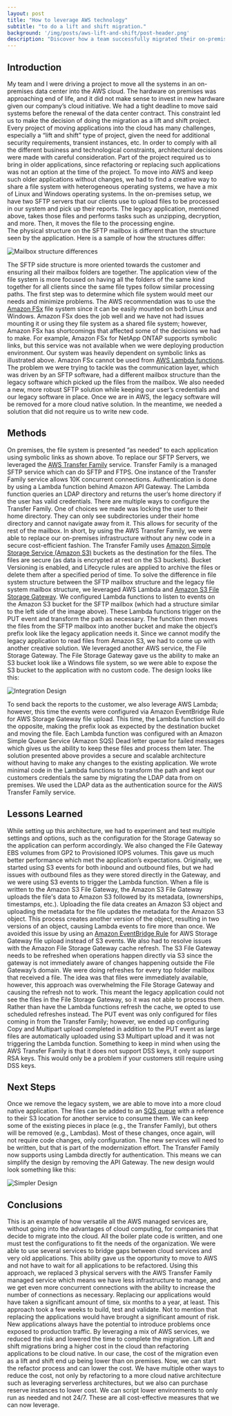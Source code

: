 ```yaml
---
layout: post
title: "How to leverage AWS technology"
subtitle: "to do a lift and shift migration."
background: '/img/posts/aws-lift-and-shift/post-header.png'
description: "Discover how a team successfully migrated their on-premises data center to AWS using a lift-and-shift approach, overcoming challenges with older applications and leveraging AWS services. Learn from their experience and gain insights for your own cloud migration project."
---
```


## Introduction

My team and I were driving a project to move all the systems in an on-premises data center into the AWS cloud.  The hardware on premises was approaching end of life, and it did not make sense to invest in new hardware given our company’s cloud initiative.  We had a tight deadline to move said systems before the renewal of the data center contract.  This constraint led us to make the decision of doing the migration as a lift and shift project.
Every project of moving applications into the cloud has many challenges, especially a “lift and 
shift” type of project, given the need for additional security requirements, transient instances, etc.  In order to comply with all the different business and technological constraints, architectural decisions were made with careful consideration.  Part of the project required us to bring in older applications, since refactoring or replacing such applications was not an option at the time of the project.
To move into AWS and keep such older applications without changes, we had to find a creative way to share a file system with heterogeneous operating systems, we have a mix of Linux and Windows operating systems.
In the on-premises setup, we have two SFTP servers that our clients use to upload files to be processed in our system and pick up their reports.  The legacy application, mentioned above, takes those files and performs tasks such as unzipping, decryption, and more.  Then, it moves the file to the processing engine.  
The physical structure on the SFTP mailbox is different than the structure seen by the application.  Here is a sample of how the structures differ:

 ![Mailbox structure differences](/img/posts/aws-lift-and-shift/mailbox-layout.png)

The SFTP side structure is more oriented towards the customer and ensuring all their mailbox folders are together.  The application view of the file system is more focused on having all the folders of the same kind together for all clients since the same file types follow similar processing paths.
The first step was to determine which file system would meet our needs and minimize problems.  The AWS recommendation was to use the [Amazon FSx](https://aws.amazon.com/fsx/) file system since it can be easily mounted on both Linux and Windows.  Amazon FSx does the job well and we have not had issues mounting it or using they file system as a shared file system; however, Amazon FSx has shortcomings that affected some of the decisions we had to make.  For example, Amazon FSx for NetApp ONTAP supports symbolic links, but this service was not available when we were deploying production environment.  Our system was heavily dependent on symbolic links as illustrated above.  Amazon FSx cannot be used from [AWS Lambda functions](https://aws.amazon.com/lambda/).
The problem we were trying to tackle was the communication layer, which was driven by an SFTP software, had a different mailbox structure than the legacy software which picked up the files from the mailbox.  We also needed a new, more robust SFTP solution while keeping our user’s credentials and our legacy software in place.  Once we are in AWS, the legacy software will be removed for a more cloud native solution.  In the meantime, we needed a solution that did not require us to write new code.

## Methods

On premises, the file system is presented “as needed” to each application using symbolic links as shown above.  To replace our SFTP Servers, we leveraged the [AWS Transfer Family](https://aws.amazon.com/aws-transfer-family/) service.  Transfer Family is a managed SFTP service which can do SFTP and FTPS.  One instance of the Transfer Family service allows 10K concurrent connections.  Authentication is done by using a Lambda function behind Amazon API Gateway.  The Lambda function queries an LDAP directory and returns the user’s home directory if the user has valid credentials.  There are multiple ways to configure the Transfer Family.  One of choices we made was locking the user to their home directory.  They can only see subdirectories under their home directory and cannot navigate away from it.  This allows for security of the rest of the mailbox.  In short, by using the AWS Transfer Family, we were able to replace our on-premises infrastructure without any new code in a secure cost-efficient fashion.  The Transfer Family uses [Amazon Simple Storage Service (Amazon S3)](https://aws.amazon.com/s3/) buckets as the destination for the files.  The files are secure (as data is encrypted at rest on the S3 buckets).  Bucket Versioning is enabled, and Lifecycle rules are applied to archive the files or delete them after a specified period of time.
To solve the difference in file system structure between the SFTP mailbox structure and the legacy file system mailbox structure, we leveraged AWS Lambda and [Amazon S3 File Storage Gateway](https://docs.aws.amazon.com/filegateway/latest/files3/what-is-file-s3.html).  We configured Lambda functions to listen to events on the Amazon S3 bucket for the SFTP mailbox (which had a structure similar to the left side of the image above).  These Lambda functions trigger on the PUT event and transform the path as necessary.  The function then moves the files from the SFTP mailbox into another bucket and make the object’s prefix look like the legacy application needs it.
Since we cannot modify the legacy application to read files from Amazon S3, we had to come up with another creative solution.  We leveraged another AWS service, the File Storage Gateway.  The File Storage Gateway gave us the ability to make an S3 bucket look like a Windows file system, so we were able to expose the S3 bucket to the application with no custom code.
The design looks like this: 

 ![Integration Design](/img/posts/aws-lift-and-shift/legacy-design.png)

To send back the reports to the customer, we also leverage AWS Lambda; however, this time the events were configured via Amazon EventBridge Rule for AWS Storage Gateway file upload.  This time, the Lambda function will do the opposite, making the prefix look as expected by the destination bucket and moving the file.
Each Lambda function was configured with an Amazon Simple Queue Service (Amazon SQS) Dead letter queue for failed messages which gives us the ability to keep these files and process them later.
The solution presented above provides a secure and scalable architecture without having to make any changes to the existing application.  We wrote minimal code in the Lambda functions to transform the path and kept our customers credentials the same by migrating the LDAP data from on premises.  We used the LDAP data as the authentication source for the AWS Transfer Family service.

## Lessons Learned

While setting up this architecture, we had to experiment and test multiple settings and options, such as the configuration for the Storage Gateway so the application can perform accordingly.  We also changed the File Gateway EBS volumes from GP2 to Provisioned IOPS volumes.  This gave us much better performance which met the application’s expectations.
Originally, we started using S3 events for both inbound and outbound files, but we had issues with outbound files as they were stored directly in the Gateway, and we were using S3 events to trigger the Lambda function.  When a file is written to the Amazon S3 File Gateway, the Amazon S3 File Gateway uploads the file's data to Amazon S3 followed by its metadata, (ownerships, timestamps, etc.).  Uploading the file data creates an Amazon S3 object and uploading the metadata for the file updates the metadata for the Amazon S3 object.  This process creates another version of the object, resulting in two versions of an object, causing Lambda events to fire more than once.  We avoided this issue by using an [Amazon EventBridge Rule](https://docs.aws.amazon.com/eventbridge/latest/userguide/eb-rules.html) for AWS Storage Gateway file upload instead of S3 events.
We also had to resolve issues with the Amazon File Storage Gateway cache refresh.  The S3 File Gateway needs to be refreshed when operations happen directly via S3 since the gateway is not immediately aware of changes happening outside the File Gateway’s domain.  We were doing refreshes for every top folder mailbox that received a file.  The idea was that files were immediately available, however, this approach was overwhelming the File Storage Gateway and causing the refresh not to work.  This meant the legacy application could not see the files in the File Storage Gateway, so it was not able to process them.  Rather than have the Lambda functions refresh the cache, we opted to use scheduled refreshes instead.
The PUT event was only configured for files coming in from the Transfer Family; however, we ended up configuring Copy and Multipart upload completed in addition to the PUT event as large files are automatically uploaded using S3 Multipart upload and it was not triggering the Lambda function.
Something to keep in mind when using the AWS Transfer Family is that it does not support DSS keys, it only support RSA keys.  This would only be a problem if your customers still require using DSS keys.

## Next Steps

Once we remove the legacy system, we are able to move into a more cloud native application.  The files can be added to an [SQS queue](https://aws.amazon.com/sqs/) with a reference to their S3 location for another service to consume them.  We can keep some of the existing pieces in place (e.g., the Transfer Family), but others will be removed (e.g., Lambdas).  Most of these changes, once again, will not require code changes, only configuration.  The new services will need to be written, but that is part of the modernization effort.  The Transfer Family now supports using Lambda directly for authentication.  This means we can simplify the design by removing the API Gateway.  The new design would look something like this:

 ![Simpler Design](/img/posts/aws-lift-and-shift/simpler-design.png)
 
## Conclusions

This is an example of how versatile all the AWS managed services are, without going into the advantages of cloud computing, for companies that decide to migrate into the cloud.  All the boiler plate code is written, and one must test the configurations to fit the needs of the organization.  We were able to use several services to bridge gaps between cloud services and very old applications.  This ability gave us the opportunity to move to AWS and not have to wait for all applications to be refactored.
Using this approach, we replaced 3 physical servers with the AWS Transfer Family managed service which means we have less infrastructure to manage, and we get even more concurrent connections with the ability to increase the number of connections as necessary.
Replacing our applications would have taken a significant amount of time, six months to a year, at least.  This approach took a few weeks to build, test and validate.  Not to mention that replacing the applications would have brought a significant amount of risk.  New applications always have the potential to introduce problems once exposed to production traffic.  By leveraging a mix of AWS services, we reduced the risk and lowered the time to complete the migration.
Lift and shift migrations bring a higher cost in the cloud than refactoring applications to be cloud native.  In our case, the cost of the migration even as a lift and shift end up being lower than on premises.  Now, we can start the refactor process and can lower the cost.  We have multiple other ways to reduce the cost, not only by refactoring to a more cloud native architecture such as leveraging serverless architectures, but we also can purchase reserve instances to lower cost.  We can script lower environments to only run as needed and not 24/7.  These are all cost-effective measures that we can now leverage.
